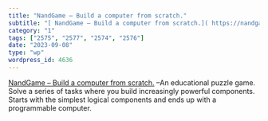 ```yaml
---
title: "NandGame – Build a computer from scratch."
subtitle: "[ NandGame – Build a computer from scratch.]( https://nandgame.com) –An educational puzzle game. Sol..."
category: "1"
tags: ["2575", "2577", "2574", "2576"]
date: "2023-09-08"
type: "wp"
wordpress_id: 4636
---
```

[ NandGame – Build a computer from scratch.]( https://nandgame.com) –An educational puzzle game. Solve a series of tasks where you build increasingly powerful components. Starts with the simplest logical components and ends up with a programmable computer.